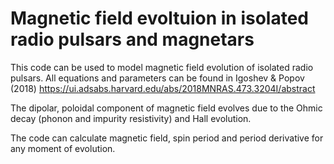 # Magnetic field evoltuion in isolated radio pulsars and magnetars

This code can be used to model magnetic field evolution of isolated radio pulsars.
All equations and parameters can be found in Igoshev & Popov (2018) https://ui.adsabs.harvard.edu/abs/2018MNRAS.473.3204I/abstract

The dipolar, poloidal component of magnetic field evolves due to the Ohmic decay (phonon and impurity resistivity) and Hall evolution.

The code can calculate magnetic field, spin period and period derivative for any moment of evolution.
